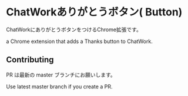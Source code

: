 # ChatWorkありがとうボタン( Button)

ChatWorkにありがとうボタンをつけるChrome拡張です。

a Chrome extension that adds a Thanks button to ChatWork.

## Contributing
PR は最新の master ブランチにお願いします。

Use latest master branch if you create a PR.

